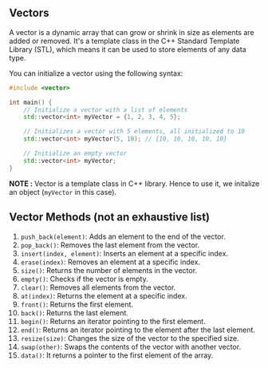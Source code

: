 ## Vectors

A vector is a dynamic array that can grow or shrink in size as elements are added or removed. It's a template class in the C++ Standard Template Library (STL), which means it can be used to store elements of any data type.

You can initialize a vector using the following syntax:
```cpp
#include <vector>

int main() {
    // Initialize a vector with a list of elements
    std::vector<int> myVector = {1, 2, 3, 4, 5};

    // Initializes a vector with 5 elements, all initialized to 10
    std::vector<int> myVector(5, 10); // {10, 10, 10, 10, 10}

    // Initialize an empty vector
    std::vector<int> myVector;
}
```
**NOTE :** Vector is a template class in C++ library. Hence to use it, we initalize an object (`myVector` in this case).

## Vector Methods (not an exhaustive list)
1. `push_back(element)`: Adds an element to the end of the vector.
2. `pop_back()`: Removes the last element from the vector.
3. `insert(index, element)`: Inserts an element at a specific index.
4. `erase(index)`: Removes an element at a specific index.
5. `size()`: Returns the number of elements in the vector.
6. `empty()`: Checks if the vector is empty.
7. `clear()`: Removes all elements from the vector.
8. `at(index)`: Returns the element at a specific index.
9. `front()`: Returns the first element.
10. `back()`: Returns the last element.
11. `begin()`: Returns an iterator pointing to the first element.
12. `end()`: Returns an iterator pointing to the element after the last element.
13. `resize(size)`: Changes the size of the vector to the specified size.
14. `swap(other)`: Swaps the contents of the vector with another vector.
15. `data()`: It returns a pointer to the first element of the array.